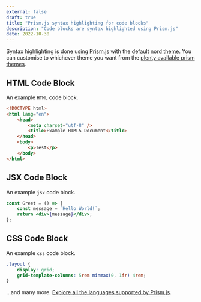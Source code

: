 ```yaml
---
external: false
draft: true
title: "Prism.js syntax highlighting for code blocks"
description: "Code blocks are syntax highlighted using Prism.js"
date: 2022-10-30
---
```


Syntax highlighting is done using [Prism.js](https://github.com/PrismJS/prism) with the default
[nord theme](https://github.com/PrismJS/prism-themes/blob/master/themes/prism-nord.css). You can customise to whichever
theme you want from the [plenty available prism themes](https://github.com/PrismJS/prism-themes).

## HTML Code Block

An example `HTML` code block.

```html
<!DOCTYPE html>
<html lang="en">
    <head>
        <meta charset="utf-8" />
        <title>Example HTML5 Document</title>
    </head>
    <body>
        <p>Test</p>
    </body>
</html>
```

## JSX Code Block

An example `jsx` code block.

```jsx
const Greet = () => {
    const message = `Hello World!`;
    return <div>{message}</div>;
};
```

## CSS Code Block

An example `css` code block.

```css
.layout {
    display: grid;
    grid-template-columns: 5rem minmax(0, 1fr) 4rem;
}
```

...and many more. [Explore all the languages supported by Prism.js](https://prismjs.com/#supported-languages).
